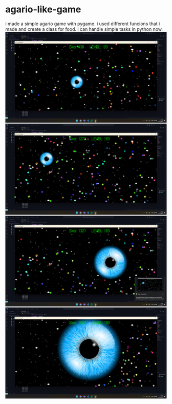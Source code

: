 # agario-like-game
i made a simple agario game with pygame.
i used different funcions that i made and create a class for food. i can handle simple tasks in python now.
![images](images/image2.png)
![images](images/image3.png)
![images](images/image4.png)
![images](images/image5.png)
